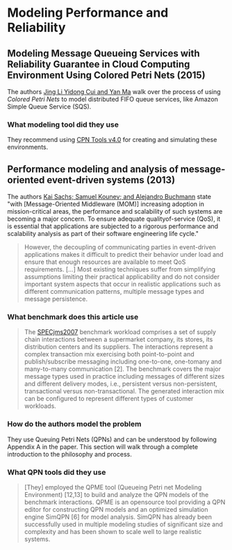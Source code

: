 # Modeling Performance and Reliability

## Modeling Message Queueing Services with Reliability Guarantee in Cloud Computing Environment Using Colored Petri Nets (2015)

The authors [Jing Li Yidong Cui and Yan Ma](Queuing_with_Reliability_Guarantee_in_CloudComputing.pdf) walk over the process of using _Colored Petri Nets_ to model distributed FIFO queue services, like Amazon Simple Queue Service (SQS).

### What modeling tool did they use

They recommend using [CPN Tools v4.0](http://cpntools.org/) for creating and simulating these environments.

## Performance modeling and analysis of message-oriented event-driven systems (2013)

The authors [Kai Sachs; Samuel Kounev; and Alejandro Buchmann](Performance_Modeling_and_Analysis_of_MessageOriented_EventDriven_Systems.pdf) state "with [Message-Oriented Middleware (MOM)] increasing adoption in mission-critical areas, the performance and scalability of such systems are becoming a major concern. To ensure adequate qualityof-service (QoS), it is essential that applications are subjected to a rigorous performance and scalability analysis as part of their software engineering life cycle."

> However, the decoupling of communicating parties in event-driven applications makes it difficult to predict their behavior under load and ensure that enough resources are available to meet QoS requirements.
> [...]
> Most existing techniques suffer from simplifying assumptions limiting their practical applicability and do not consider important system aspects that occur in realistic applications such as different communication patterns, multiple message types and message persistence.

### What benchmark does this article use

> The [SPECjms2007](http://www.spec.org/osg/jms2007) benchmark workload comprises a set of supply chain interactions between a supermarket company, its stores, its distribution centers and its suppliers. The interactions represent a complex transaction mix exercising both point-to-point and publish/subscribe messaging including one-to-one, one-tomany and many-to-many communication [2]. The benchmark covers the major message types used in practice including messages of different sizes and different delivery modes, i.e., persistent versus non-persistent, transactional versus non-transactional. The generated interaction mix can be configured to represent different types of customer workloads.

### How do the authors model the problem

They use Queuing Petri Nets (QPNs) and can be understood by following Appendix A in the paper. This section will walk through a complete introduction to the philosophy and process.

### What QPN tools did they use

> [They] employed the QPME tool (Queueing Petri net Modeling Environment) [12,13] to build and analyze the QPN models of the benchmark interactions. QPME is an opensource tool providing a QPN editor for constructing QPN models and an optimized simulation engine SimQPN [6] for model analysis. SimQPN has already been successfully used in multiple modeling studies of significant size and complexity and has been shown to scale well to large realistic systems.
